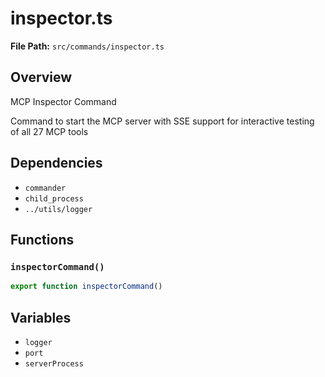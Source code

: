 # inspector.ts

**File Path:** `src/commands/inspector.ts`

## Overview

MCP Inspector Command

Command to start the MCP server with SSE support for interactive testing of all 27 MCP tools

## Dependencies

- `commander`
- `child_process`
- `../utils/logger`

## Functions

### `inspectorCommand()`

```typescript
export function inspectorCommand()
```

## Variables

- `logger`
- `port`
- `serverProcess`

